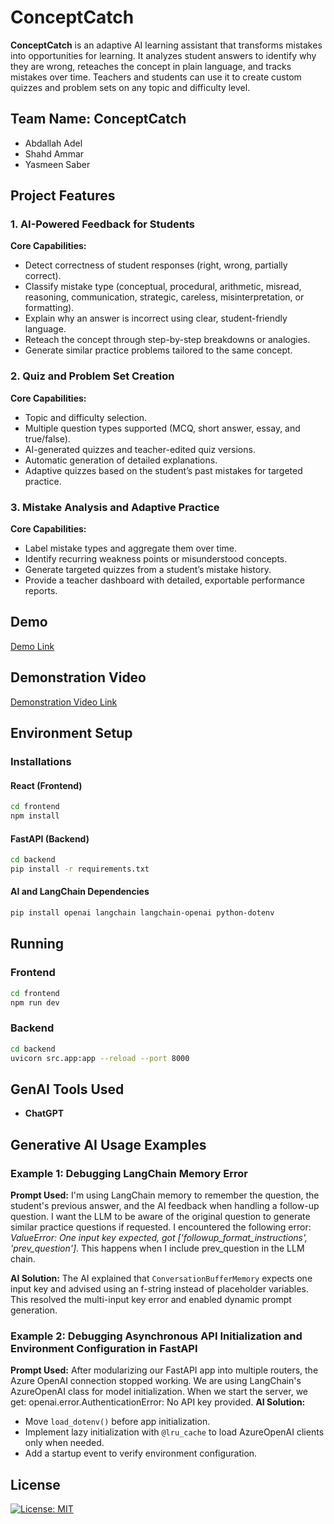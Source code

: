 # ConceptCatch

**ConceptCatch** is an adaptive AI learning assistant that transforms mistakes into opportunities for learning. It analyzes student answers to identify why they are wrong, reteaches the concept in plain language, and tracks mistakes over time. Teachers and students can use it to create custom quizzes and problem sets on any topic and difficulty level.


## Team Name: ConceptCatch
- Abdallah Adel  
- Shahd Ammar  
- Yasmeen Saber  


## Project Features

### 1. AI-Powered Feedback for Students
**Core Capabilities:**
- Detect correctness of student responses (right, wrong, partially correct).
- Classify mistake type (conceptual, procedural, arithmetic, misread, reasoning, communication, strategic, careless, misinterpretation, or formatting).
- Explain why an answer is incorrect using clear, student-friendly language.
- Reteach the concept through step-by-step breakdowns or analogies.
- Generate similar practice problems tailored to the same concept.

### 2. Quiz and Problem Set Creation
**Core Capabilities:**
- Topic and difficulty selection.
- Multiple question types supported (MCQ, short answer, essay, and true/false).
- AI-generated quizzes and teacher-edited quiz versions.
- Automatic generation of detailed explanations.
- Adaptive quizzes based on the student’s past mistakes for targeted practice.

### 3. Mistake Analysis and Adaptive Practice
**Core Capabilities:**
- Label mistake types and aggregate them over time.
- Identify recurring weakness points or misunderstood concepts.
- Generate targeted quizzes from a student’s mistake history.
- Provide a teacher dashboard with detailed, exportable performance reports.


## Demo 
[Demo Link](https://drive.google.com/file/d/1fUZwDrOLXzDQiIDmgqYKSsLbZQ2OSp6V/view?usp=sharing)


## Demonstration Video
[Demonstration Video Link](https://drive.google.com/file/d/17HRXl-_0xe8-cT6_wVQjWxukU6SqyzOL/view?usp=sharing)


## Environment Setup
### Installations
#### React (Frontend)
```bash
cd frontend
npm install
```

#### FastAPI (Backend)
```bash
cd backend
pip install -r requirements.txt
```

#### AI and LangChain Dependencies
```bash
pip install openai langchain langchain-openai python-dotenv
```


## Running
### Frontend
```bash
cd frontend
npm run dev
```

### Backend
```bash
cd backend
uvicorn src.app:app --reload --port 8000
```


## GenAI Tools Used
- **ChatGPT**


## Generative AI Usage Examples

### Example 1: Debugging LangChain Memory Error
**Prompt Used:**
I'm using LangChain memory to remember the question, the student's previous answer, and the AI feedback when handling a follow-up question. I want the LLM to be aware of the original question to generate similar practice questions if requested. I encountered the following error: *ValueError: One input key expected, got ['followup_format_instructions', 'prev_question']*. This happens when I include prev_question in the LLM chain.

**AI Solution:**
The AI explained that `ConversationBufferMemory` expects one input key and advised using an f-string instead of placeholder variables. This resolved the multi-input key error and enabled dynamic prompt generation.

### Example 2: Debugging Asynchronous API Initialization and Environment Configuration in FastAPI
**Prompt Used:**
After modularizing our FastAPI app into multiple routers, the Azure OpenAI connection stopped working. We are using LangChain's AzureOpenAI class for model initialization.  When we start the server, we get: openai.error.AuthenticationError: No API key provided.
**AI Solution:**  
- Move `load_dotenv()` before app initialization.  
- Implement lazy initialization with `@lru_cache` to load AzureOpenAI clients only when needed.  
- Add a startup event to verify environment configuration.


## License
[![License: MIT](https://img.shields.io/badge/License-MIT-yellow.svg)](LICENSE)